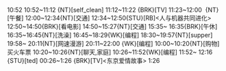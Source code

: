 
10:52
10:52~11:12 {NT}[self_clean]
11:12~11:22 {BRK}[TV]
11:23~12:00  {NT}[午餐]
12:00~12:34{NT}[交通]
12:34~12:50{STU}[RB]<人与机器共同进化>
12:50~14:50{BRK}[看电影]
14:50~15:27{NT}[交通]
15:35~ 16:35{BRK}[午休]
16:35~16:45{NT}[洗澡]
16:45~18:29{WK}[编程]<life-time-tracker>
18:30~19:57{NT}[supper]
19:58~ 20:11{NT}[网速漫游]
20:11~22:00 {WK}[编程] <life-time-tracker>
10:00~10:20{NT}[购物] 买火车票
10:20~10:26{NT}[聊天,家庭]
10:26~11:52{WK}[编程] <life-time-tracker>
11:52~ 12:16 {STU}[ted]
00:26~1:26 {BRK}[TV]<东京爱情故事>
1:26
